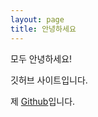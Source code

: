 ```yaml
---
layout: page
title: 안녕하세요
---
```





모두 안녕하세요!

깃허브 사이트입니다.

제 [Github](https://github.com/vszhub/not-pure-poole)입니다.
